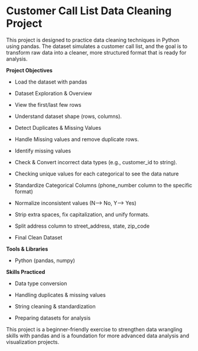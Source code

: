 # Customer Call List Data Cleaning Project

This project is designed to practice data cleaning techniques in Python using pandas. The dataset simulates a customer call list, and the goal is to transform raw data into a cleaner, more structured format that is ready for analysis.

**Project Objectives**

- Load the dataset with pandas

- Dataset Exploration & Overview

- View the first/last few rows

- Understand dataset shape (rows, columns).

- Detect Duplicates & Missing Values

- Handle Missing values and remove duplicate rows.

- Identify missing values

- Check & Convert incorrect data types (e.g., customer_id to string).

- Checking unique values for each categorical to see the data nature

- Standardize Categorical Columns (phone_number column to the specific format)

- Normalize inconsistent values (N--> No, Y--> Yes)

- Strip extra spaces, fix capitalization, and unify formats.

- Split address column to street_address, state, zip_code

- Final Clean Dataset

**Tools & Libraries**

- Python (pandas, numpy)

**Skills Practiced**

- Data type conversion

- Handling duplicates & missing values

- String cleaning & standardization

- Preparing datasets for analysis

This project is a beginner-friendly exercise to strengthen data wrangling skills with pandas and is a foundation for more advanced data analysis and visualization projects.


